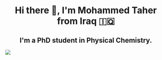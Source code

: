 <div align="center">
  
<h1>Hi there 👋, I'm Mohammed Taher from Iraq 🇮🇶</h1>

<h2>I'm a PhD student in Physical Chemistry.</h2>

</div>

![](https://hit.yhype.me/github/profile?user_id=7952356)

<!--
**Mohammed-Taher/Mohammed-Taher** is a ✨ _special_ ✨ repository because its `README.md` (this file) appears on your GitHub profile.

Here are some ideas to get you started:

- 🔭 I’m currently working on ...
- 🌱 I’m currently learning ...
- 👯 I’m looking to collaborate on ...
- 🤔 I’m looking for help with ...
- 💬 Ask me about ...
- 📫 How to reach me: ...
- 😄 Pronouns: ...
- ⚡ Fun fact: ...
-->
